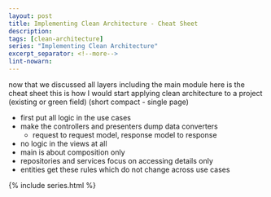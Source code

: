 ```yaml
---
layout: post
title: Implementing Clean Architecture - Cheat Sheet
description: 
tags: [clean-architecture]
series: "Implementing Clean Architecture"
excerpt_separator: <!--more-->
lint-nowarn: 
---
```



now that we discussed all layers including the main module here is the cheat sheet
this is how I would start applying clean architecture to a project (existing or green field)
(short compact - single page)

- first put all logic in the use cases
- make the controllers and presenters dump data converters  
  - request to request model, response model to response
- no logic in the views at all
- main is about composition only
- repositories and services focus on accessing details only
- entities get these rules which do not change across use cases


{% include series.html %}
